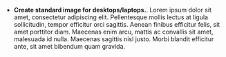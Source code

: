 *  **Create standard image for desktops/laptops.**.  Lorem ipsum dolor sit amet, consectetur adipiscing elit. Pellentesque mollis lectus at ligula sollicitudin, tempor efficitur orci sagittis. Aenean finibus efficitur felis, sit amet porttitor diam. Maecenas enim arcu, mattis ac convallis sit amet, malesuada id nulla. Maecenas sagittis nisl justo. Morbi blandit efficitur ante, sit amet bibendum quam gravida. 
